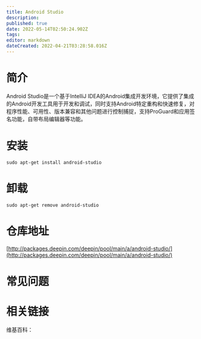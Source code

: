 ```yaml
---
title: Android Studio
description: 
published: true
date: 2022-05-14T02:50:24.902Z
tags: 
editor: markdown
dateCreated: 2022-04-21T03:28:58.016Z
---
```


# 简介

Android Studio是一个基于IntelliJ IDEA的Android集成开发环境，它提供了集成的Android开发工具用于开发和调试，同时支持Android特定重构和快速修复，对程序性能、可用性、版本兼容和其他问题进行控制捕捉，支持ProGuard和应用签名功能，自带布局编辑器等功能。

# 安装

`sudo apt-get install android-studio`

# 卸载

`sudo apt-get remove android-studio`

# 仓库地址

[http://packages.deepin.com/deepin/pool/main/a/android-studio/](http://packages.deepin.com/deepin/pool/main/a/android-studio/)

# 常见问题


# 相关链接

维基百科：